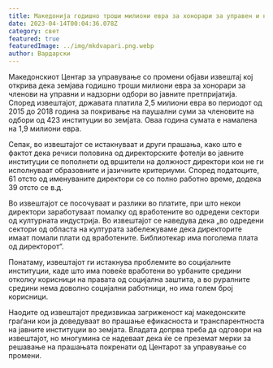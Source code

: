 ```yaml
---
title: Македонија годишно троши милиони евра за хонорари за управен и надзорен одбор
date: 2023-04-14T00:04:36.078Z
category: свет
featured: true
featuredImage: ../img/mkdvapari.png.webp
author: Вардарски
---
```


Македонскиот Центар за управување со промени објави извештај кој открива дека земјава годишно троши милиони евра за хонорари за членови на управни и надзорни одбори во јавните претпријатија. Според извештајот, државата платила 2,5 милиони евра во периодот од 2015 до 2018 година за покривање на паушални суми за членовите на одбори од 423 институции во земјата. Оваа година сумата е намалена на 1,9 милиони евра.

Сепак, во извештајот се истакнуваат и други прашања, како што е фактот дека речиси половина од директорските фотелји во јавните институции се пополнети од вршители на должност директори кои не ги исполнуваат образовните и јазичните критериуми. Според податоците, 61 отсто од именуваните директори се со полно работно време, додека 39 отсто се в.д.

Во извештајот се посочуваат и разлики во платите, при што некои директори заработуваат помалку од вработените во одредени сектори од културната индустрија. Во извештајот се наведува дека „во одредени сектори од областа на културата забележуваме дека директорите имаат помали плати од вработените. Библиотекар има поголема плата од директорот“.

Понатаму, извештајот ги истакнува проблемите во социјалните институции, каде што има повеќе вработени во урбаните средини отколку корисници на правата од социјална заштита, а во руралните средини нема доволно социјални работници, но има голем број корисници.

Наодите од извештајот предизвикаа загриженост кај македонските граѓани кои ја доведуваат во прашање ефикасноста и транспарентноста на јавните институции во земјата. Владата допрва треба да одговори на извештајот, но многумина се надеваат дека ќе се преземат мерки за решавање на прашањата покренати од Центарот за управување со промени.

